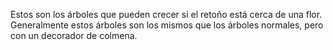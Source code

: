 Estos son los árboles que pueden crecer si el retoño está cerca de una flor.
Generalmente estos árboles son los mismos que los árboles normales, pero con un decorador de colmena.
